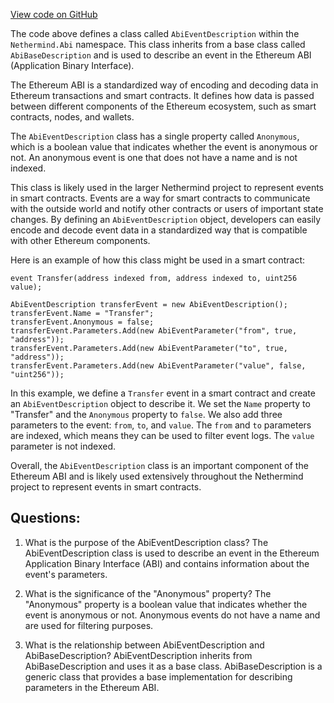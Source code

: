 [View code on GitHub](https://github.com/NethermindEth/nethermind/src/Nethermind/Nethermind.Abi/AbiEventDescription.cs)

The code above defines a class called `AbiEventDescription` within the `Nethermind.Abi` namespace. This class inherits from a base class called `AbiBaseDescription` and is used to describe an event in the Ethereum ABI (Application Binary Interface). 

The Ethereum ABI is a standardized way of encoding and decoding data in Ethereum transactions and smart contracts. It defines how data is passed between different components of the Ethereum ecosystem, such as smart contracts, nodes, and wallets. 

The `AbiEventDescription` class has a single property called `Anonymous`, which is a boolean value that indicates whether the event is anonymous or not. An anonymous event is one that does not have a name and is not indexed. 

This class is likely used in the larger Nethermind project to represent events in smart contracts. Events are a way for smart contracts to communicate with the outside world and notify other contracts or users of important state changes. By defining an `AbiEventDescription` object, developers can easily encode and decode event data in a standardized way that is compatible with other Ethereum components. 

Here is an example of how this class might be used in a smart contract:

```
event Transfer(address indexed from, address indexed to, uint256 value);

AbiEventDescription transferEvent = new AbiEventDescription();
transferEvent.Name = "Transfer";
transferEvent.Anonymous = false;
transferEvent.Parameters.Add(new AbiEventParameter("from", true, "address"));
transferEvent.Parameters.Add(new AbiEventParameter("to", true, "address"));
transferEvent.Parameters.Add(new AbiEventParameter("value", false, "uint256"));
```

In this example, we define a `Transfer` event in a smart contract and create an `AbiEventDescription` object to describe it. We set the `Name` property to "Transfer" and the `Anonymous` property to `false`. We also add three parameters to the event: `from`, `to`, and `value`. The `from` and `to` parameters are indexed, which means they can be used to filter event logs. The `value` parameter is not indexed. 

Overall, the `AbiEventDescription` class is an important component of the Ethereum ABI and is likely used extensively throughout the Nethermind project to represent events in smart contracts.
## Questions: 
 1. What is the purpose of the AbiEventDescription class?
   The AbiEventDescription class is used to describe an event in the Ethereum Application Binary Interface (ABI) and contains information about the event's parameters.

2. What is the significance of the "Anonymous" property?
   The "Anonymous" property is a boolean value that indicates whether the event is anonymous or not. Anonymous events do not have a name and are used for filtering purposes.

3. What is the relationship between AbiEventDescription and AbiBaseDescription?
   AbiEventDescription inherits from AbiBaseDescription and uses it as a base class. AbiBaseDescription is a generic class that provides a base implementation for describing parameters in the Ethereum ABI.